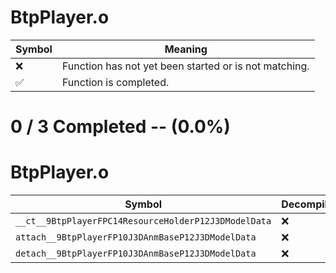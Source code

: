 # BtpPlayer.o
| Symbol | Meaning 
| ------------- | ------------- 
| :x: | Function has not yet been started or is not matching. 
| :white_check_mark: | Function is completed. 


# 0 / 3 Completed -- (0.0%)
# BtpPlayer.o
| Symbol | Decompiled? |
| ------------- | ------------- |
| `__ct__9BtpPlayerFPC14ResourceHolderP12J3DModelData` | :x: |
| `attach__9BtpPlayerFP10J3DAnmBaseP12J3DModelData` | :x: |
| `detach__9BtpPlayerFP10J3DAnmBaseP12J3DModelData` | :x: |

